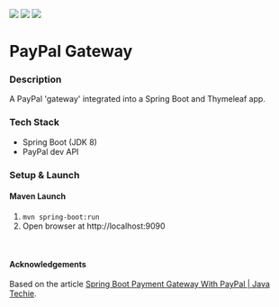![](https://github.com/Lylio/image-repo/blob/master/logos/spring-boot.png?raw=true)
![](https://github.com/Lylio/image-repo/blob/master/logos/thymeleaf.png?raw=true)
![](https://github.com/Lylio/image-repo/blob/master/logos/paypal.png?raw=true)

# PayPal Gateway

### Description

A PayPal 'gateway' integrated into a Spring Boot and Thymeleaf app.

### Tech Stack
- Spring Boot (JDK 8)
- PayPal dev API

### Setup & Launch

#### Maven Launch
1. `mvn spring-boot:run`
2. Open browser at http://localhost:9090

<br/>

#### Acknowledgements
Based on the article [Spring Boot Payment Gateway With PayPal | Java Techie](https://www.youtube.com/watch?v=GykDyG0ELms).
